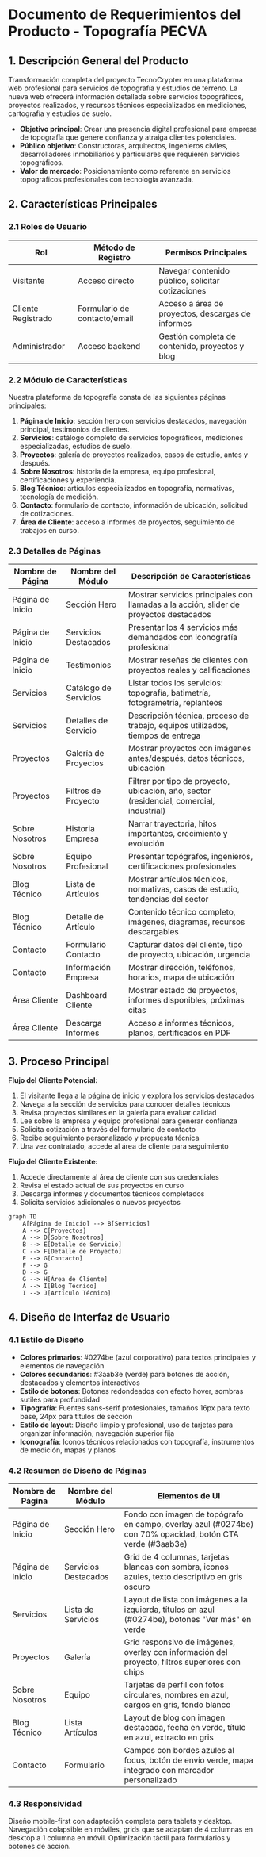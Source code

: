 # Documento de Requerimientos del Producto - Topografía PECVA

## 1. Descripción General del Producto

Transformación completa del proyecto TecnoCrypter en una plataforma web profesional para servicios de topografía y estudios de terreno. La nueva web ofrecerá información detallada sobre servicios topográficos, proyectos realizados, y recursos técnicos especializados en mediciones, cartografía y estudios de suelo.

- **Objetivo principal**: Crear una presencia digital profesional para empresa de topografía que genere confianza y atraiga clientes potenciales.
- **Público objetivo**: Constructoras, arquitectos, ingenieros civiles, desarrolladores inmobiliarios y particulares que requieren servicios topográficos.
- **Valor de mercado**: Posicionamiento como referente en servicios topográficos profesionales con tecnología avanzada.

## 2. Características Principales

### 2.1 Roles de Usuario

| Rol | Método de Registro | Permisos Principales |
|-----|-------------------|---------------------|
| Visitante | Acceso directo | Navegar contenido público, solicitar cotizaciones |
| Cliente Registrado | Formulario de contacto/email | Acceso a área de proyectos, descargas de informes |
| Administrador | Acceso backend | Gestión completa de contenido, proyectos y blog |

### 2.2 Módulo de Características

Nuestra plataforma de topografía consta de las siguientes páginas principales:

1. **Página de Inicio**: sección hero con servicios destacados, navegación principal, testimonios de clientes.
2. **Servicios**: catálogo completo de servicios topográficos, mediciones especializadas, estudios de suelo.
3. **Proyectos**: galería de proyectos realizados, casos de estudio, antes y después.
4. **Sobre Nosotros**: historia de la empresa, equipo profesional, certificaciones y experiencia.
5. **Blog Técnico**: artículos especializados en topografía, normativas, tecnología de medición.
6. **Contacto**: formulario de contacto, información de ubicación, solicitud de cotizaciones.
7. **Área de Cliente**: acceso a informes de proyectos, seguimiento de trabajos en curso.

### 2.3 Detalles de Páginas

| Nombre de Página | Nombre del Módulo | Descripción de Características |
|------------------|-------------------|--------------------------------|
| Página de Inicio | Sección Hero | Mostrar servicios principales con llamadas a la acción, slider de proyectos destacados |
| Página de Inicio | Servicios Destacados | Presentar los 4 servicios más demandados con iconografía profesional |
| Página de Inicio | Testimonios | Mostrar reseñas de clientes con proyectos reales y calificaciones |
| Servicios | Catálogo de Servicios | Listar todos los servicios: topografía, batimetría, fotogrametría, replanteos |
| Servicios | Detalles de Servicio | Descripción técnica, proceso de trabajo, equipos utilizados, tiempos de entrega |
| Proyectos | Galería de Proyectos | Mostrar proyectos con imágenes antes/después, datos técnicos, ubicación |
| Proyectos | Filtros de Proyecto | Filtrar por tipo de proyecto, ubicación, año, sector (residencial, comercial, industrial) |
| Sobre Nosotros | Historia Empresa | Narrar trayectoria, hitos importantes, crecimiento y evolución |
| Sobre Nosotros | Equipo Profesional | Presentar topógrafos, ingenieros, certificaciones profesionales |
| Blog Técnico | Lista de Artículos | Mostrar artículos técnicos, normativas, casos de estudio, tendencias del sector |
| Blog Técnico | Detalle de Artículo | Contenido técnico completo, imágenes, diagramas, recursos descargables |
| Contacto | Formulario Contacto | Capturar datos del cliente, tipo de proyecto, ubicación, urgencia |
| Contacto | Información Empresa | Mostrar dirección, teléfonos, horarios, mapa de ubicación |
| Área Cliente | Dashboard Cliente | Mostrar estado de proyectos, informes disponibles, próximas citas |
| Área Cliente | Descarga Informes | Acceso a informes técnicos, planos, certificados en PDF |

## 3. Proceso Principal

**Flujo del Cliente Potencial:**
1. El visitante llega a la página de inicio y explora los servicios destacados
2. Navega a la sección de servicios para conocer detalles técnicos
3. Revisa proyectos similares en la galería para evaluar calidad
4. Lee sobre la empresa y equipo profesional para generar confianza
5. Solicita cotización a través del formulario de contacto
6. Recibe seguimiento personalizado y propuesta técnica
7. Una vez contratado, accede al área de cliente para seguimiento

**Flujo del Cliente Existente:**
1. Accede directamente al área de cliente con sus credenciales
2. Revisa el estado actual de sus proyectos en curso
3. Descarga informes y documentos técnicos completados
4. Solicita servicios adicionales o nuevos proyectos

```mermaid
graph TD
    A[Página de Inicio] --> B[Servicios]
    A --> C[Proyectos]
    A --> D[Sobre Nosotros]
    B --> E[Detalle de Servicio]
    C --> F[Detalle de Proyecto]
    E --> G[Contacto]
    F --> G
    D --> G
    G --> H[Área de Cliente]
    A --> I[Blog Técnico]
    I --> J[Artículo Técnico]
```

## 4. Diseño de Interfaz de Usuario

### 4.1 Estilo de Diseño

- **Colores primarios**: #0274be (azul corporativo) para textos principales y elementos de navegación
- **Colores secundarios**: #3aab3e (verde) para botones de acción, destacados y elementos interactivos
- **Estilo de botones**: Botones redondeados con efecto hover, sombras sutiles para profundidad
- **Tipografía**: Fuentes sans-serif profesionales, tamaños 16px para texto base, 24px para títulos de sección
- **Estilo de layout**: Diseño limpio y profesional, uso de tarjetas para organizar información, navegación superior fija
- **Iconografía**: Iconos técnicos relacionados con topografía, instrumentos de medición, mapas y planos

### 4.2 Resumen de Diseño de Páginas

| Nombre de Página | Nombre del Módulo | Elementos de UI |
|------------------|-------------------|----------------|
| Página de Inicio | Sección Hero | Fondo con imagen de topógrafo en campo, overlay azul (#0274be) con 70% opacidad, botón CTA verde (#3aab3e) |
| Página de Inicio | Servicios Destacados | Grid de 4 columnas, tarjetas blancas con sombra, iconos azules, texto descriptivo en gris oscuro |
| Servicios | Lista de Servicios | Layout de lista con imágenes a la izquierda, títulos en azul (#0274be), botones "Ver más" en verde |
| Proyectos | Galería | Grid responsivo de imágenes, overlay con información del proyecto, filtros superiores con chips |
| Sobre Nosotros | Equipo | Tarjetas de perfil con fotos circulares, nombres en azul, cargos en gris, fondo blanco |
| Blog Técnico | Lista Artículos | Layout de blog con imagen destacada, fecha en verde, título en azul, extracto en gris |
| Contacto | Formulario | Campos con bordes azules al focus, botón de envío verde, mapa integrado con marcador personalizado |

### 4.3 Responsividad

Diseño mobile-first con adaptación completa para tablets y desktop. Navegación colapsible en móviles, grids que se adaptan de 4 columnas en desktop a 1 columna en móvil. Optimización táctil para formularios y botones de acción.